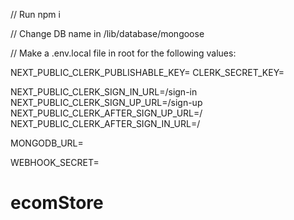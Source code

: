 // Run npm i

// Change DB name in /lib/database/mongoose

// Make a .env.local file in root for the following values: 

NEXT_PUBLIC_CLERK_PUBLISHABLE_KEY=
CLERK_SECRET_KEY=

NEXT_PUBLIC_CLERK_SIGN_IN_URL=/sign-in
NEXT_PUBLIC_CLERK_SIGN_UP_URL=/sign-up
NEXT_PUBLIC_CLERK_AFTER_SIGN_UP_URL=/
NEXT_PUBLIC_CLERK_AFTER_SIGN_IN_URL=/

MONGODB_URL=

WEBHOOK_SECRET=

# ecomStore
